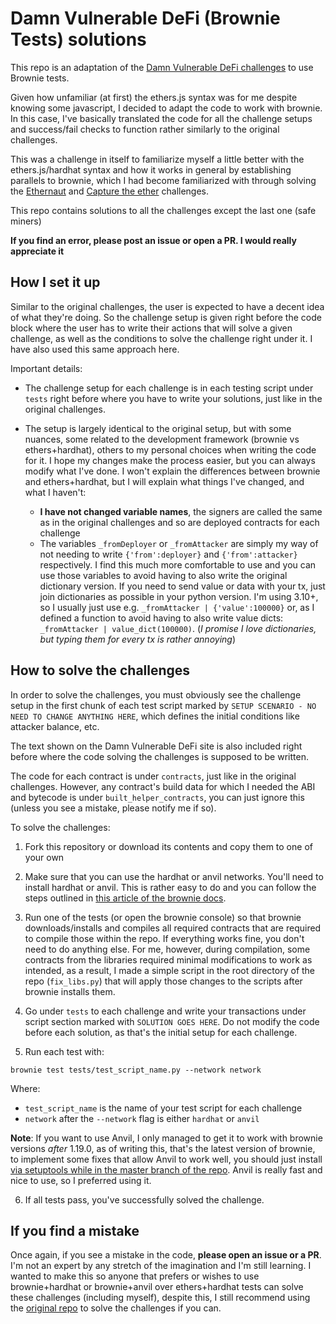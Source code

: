 # Damn Vulnerable DeFi (Brownie Tests) solutions

This repo is an adaptation of the [Damn Vulnerable DeFi challenges](https://damnvulnerabledefi.xyz) to use Brownie tests.

Given how unfamiliar (at first) the ethers.js syntax was for me despite knowing some javascript, I decided to adapt the code to work with brownie. In this case, I've basically translated the code for all the challenge setups and success/fail checks to function rather similarly to the original challenges.

This was a challenge in itself to familiarize myself a little better with the ethers.js/hardhat syntax and how it works in general by establishing parallels to brownie, which I had become familiarized with through solving the [Ethernaut](https://dac.ac/blog/ethernaut_solutions/) and [Capture the ether](https://dac.ac/blog/capture_the_ether_solutions/) challenges.

This repo contains solutions to all the challenges except the last one (safe miners)

**If you find an error, please post an issue or open a PR. I would really appreciate it**

## How I set it up

Similar to the original challenges, the user is expected to have a decent idea of what they're doing. So the challenge setup is given right before the code block where the user has to write their actions that will solve a given challenge, as well as the conditions to solve the challenge right under it. I have also used this same approach here.

Important details:

* The challenge setup for each challenge is in each testing script under `tests` right before where you have to write your solutions, just like in the original challenges.

* The setup is largely identical to the original setup, but with some nuances, some related to the development framework (brownie vs ethers+hardhat), others to my personal choices when writing the code for it. I hope my changes make the process easier, but you can always modify what I've done. I won't explain the differences between brownie and ethers+hardhat, but I will explain what things I've changed, and what I haven't:
  
  + **I have not changed variable names**, the signers are called the same as in the original challenges and so are deployed contracts for each challenge
  + The variables `_fromDeployer` or `_fromAttacker` are simply my way of not needing to write `{'from':deployer}` and `{'from':attacker}` respectively. I find this much more comfortable to use and you can use those variables to avoid having to also write the original dictionary version. If you need to send value or data with your tx, just join dictionaries as possible in your python version. I'm using 3.10+, so I usually just use e.g. `_fromAttacker | {'value':100000}` or, as I defined a function to avoid having to also write value dicts: `_fromAttacker | value_dict(100000)`. (_I promise I love dictionaries, but typing them for every tx is rather annoying_)

## How to solve the challenges

In order to solve the challenges, you must obviously see the challenge setup in the first chunk of each test script marked by `SETUP SCENARIO - NO NEED TO CHANGE ANYTHING HERE`, which defines the initial conditions like attacker balance, etc. 

The text shown on the Damn Vulnerable DeFi site is also included right before where the code solving the challenges is supposed to be written.

The code for each contract is under `contracts`, just like in the original challenges. However, any contract's build data for which I needed the ABI and bytecode is under `built_helper_contracts`, you can just ignore this (unless you see a mistake, please notify me if so).

To solve the challenges:

1. Fork this repository or download its contents and copy them to one of your own

2. Make sure that you can use the hardhat or anvil networks. You'll need to install hardhat or anvil. This is rather easy to do and you can follow the steps outlined in [this article of the brownie docs](https://eth-brownie.readthedocs.io/en/stable/install.html#using-brownie-with-hardhat). 

3. Run one of the tests (or open the brownie console) so that brownie downloads/installs and compiles all required contracts that are required to compile those within the repo. If everything works fine, you don't need to do anything else. For me, however, during compilation, some contracts from the libraries required minimal modifications to work as intended, as a result, I made a simple script in the root directory of the repo (`fix_libs.py`) that will apply those changes to the scripts after brownie installs them.

4. Go under `tests` to each challenge and write your transactions under script section marked with `SOLUTION GOES HERE`. Do not modify the code before each solution, as that's the initial setup for each challenge.

5. Run each test with:

```
brownie test tests/test_script_name.py --network network
```

Where:

* `test_script_name` is the name of your test script for each challenge
* `network` after the `--network` flag is either `hardhat` or `anvil`

**Note**: If you want to use Anvil, I only managed to get it to work with brownie versions _after_ 1.19.0, as of writing this, that's the latest version of brownie, to implement some fixes that allow Anvil to work well, you should just install [via setuptools while in the master branch of the repo](https://github.com/eth-brownie/brownie#via-setuptools). Anvil is really fast and nice to use, so I preferred using it.

6. If all tests pass, you've successfully solved the challenge.

## If you find a mistake

Once again, if you see a mistake in the code, **please open an issue or a PR**. I'm not an expert by any stretch of the imagination and I'm still learning. I wanted to make this so anyone that prefers or wishes to use brownie+hardhat or brownie+anvil over ethers+hardhat tests can solve these challenges (including myself), despite this, I still recommend using the [original repo](https://github.com/tinchoabbate/damn-vulnerable-defi) to solve the challenges if you can.
